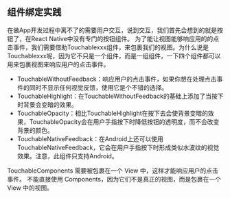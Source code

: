 ## 组件绑定实践

在做App开发过程中离不了的需要用户交互，说到交互，我们首先会想到的就是按钮了，在React Native中没有专门的按钮组件。 为了能让视图能够响应用的的点击事件，我们需要借助Touchablexxx组件，来包裹我们的视图。为什么说是Touchablexxx呢，因为它不只是一个组件，而是一组组件，一下四个组件都可以用来包裹视图来响应用户的点击事件。

- TouchableWithoutFeedback：响应用户的点击事件，如果你想在处理点击事件的同时不显示任何视觉反馈，使用它是个不错的选择。
- TouchableHighlight：在TouchableWithoutFeedback的基础上添加了当按下时背景会变暗的效果。
- TouchableOpacity：相比TouchableHighlight在按下去会使背景变暗的效果，TouchableOpacity会在用户手指按下时降低按钮的透明度，而不会改变背景的颜色。
- TouchableNativeFeedback：在Android上还可以使用TouchableNativeFeedback，它会在用户手指按下时形成类似水波纹的视觉效果。注意，此组件只支持Android。

TouchableComponents 需要被包裹在一个 View 中，这样才能响应用户的点击事件。 不能直接使用 Components，因为它们不是真正的视图，而是包裹在一个 View 中的视图。

